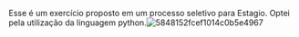 Esse é um exercício proposto em um processo seletivo para Estagio.
Optei pela utilização da linguagem python.![5848152fcef1014c0b5e4967](https://github.com/user-attachments/assets/c64c46a3-8905-4b0a-bcf3-0fbfe2d1f4ce)
